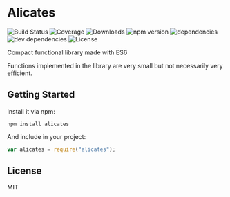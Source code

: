 # Alicates

![Build Status](https://img.shields.io/travis//alicates.svg) ![Coverage](https://img.shields.io/coveralls//alicates.svg) ![Downloads](https://img.shields.io/npm/dm/alicates.svg) ![npm version](https://img.shields.io/npm/v/alicates.svg) ![dependencies](https://img.shields.io/david//alicates.svg) ![dev dependencies](https://img.shields.io/david/dev//alicates.svg) ![License](https://img.shields.io/npm/l/alicates.svg)

Compact functional library made with ES6

Functions implemented in the library are very small but not necessarily very efficient.

## Getting Started

Install it via npm:

```shell
npm install alicates
```

And include in your project:

```javascript
var alicates = require("alicates");
```

## License

MIT
